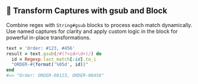 ## 🧩 Transform Captures with gsub and Block
Combine regex with `String#gsub` blocks to process each match dynamically. Use named captures for clarity and apply custom logic in the block for powerful in-place transformations.

```ruby
text = 'Order: #123, #456'
result = text.gsub(/#(?<id>\d+)/) do
  id = Regexp.last_match[:id].to_i
  "ORDER-#{format('%05d', id)}"
end
#=> "Order: ORDER-00123, ORDER-00456"
```